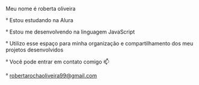 Meu nome é roberta oliveira

° Estou estudando na Alura

° Estou me desenvolvendo na linguagem JavaScript

° Utilizo esse espaço para minha organização e compartilhamento dos meu projetos desenvolvidos

° Você pode entrar em contato comigo 📫

° robertarochaoliveira99@gmail.com
